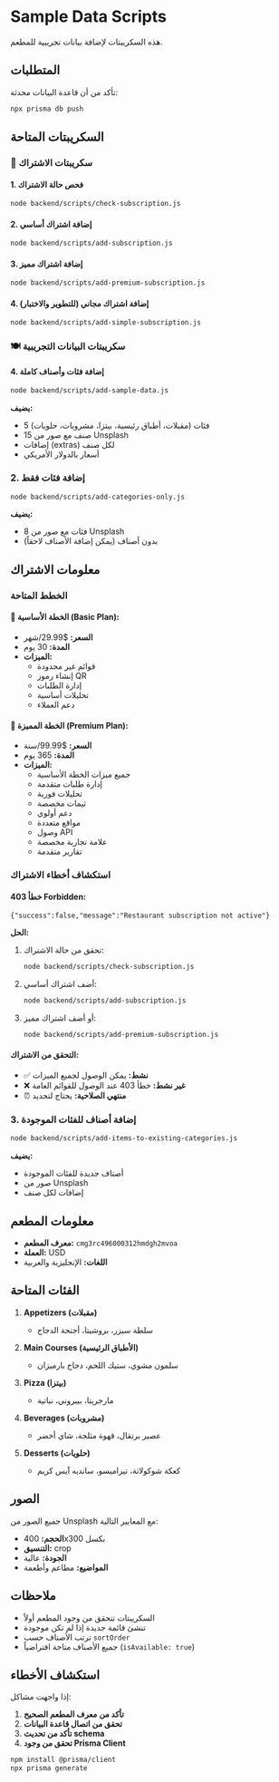 # Sample Data Scripts

هذه السكريبتات لإضافة بيانات تجريبية للمطعم.

## المتطلبات

تأكد من أن قاعدة البيانات محدثة:

```bash
npx prisma db push
```

## السكريبتات المتاحة

### 🔑 سكريبتات الاشتراك

#### 1. فحص حالة الاشتراك

```bash
node backend/scripts/check-subscription.js
```

#### 2. إضافة اشتراك أساسي

```bash
node backend/scripts/add-subscription.js
```

#### 3. إضافة اشتراك مميز

```bash
node backend/scripts/add-premium-subscription.js
```

#### 4. إضافة اشتراك مجاني (للتطوير والاختبار)

```bash
node backend/scripts/add-simple-subscription.js
```

### 🍽️ سكريبتات البيانات التجريبية

#### 4. إضافة فئات وأصناف كاملة

```bash
node backend/scripts/add-sample-data.js
```

**يضيف:**

- 5 فئات (مقبلات، أطباق رئيسية، بيتزا، مشروبات، حلويات)
- 15 صنف مع صور من Unsplash
- إضافات (extras) لكل صنف
- أسعار بالدولار الأمريكي

### 2. إضافة فئات فقط

```bash
node backend/scripts/add-categories-only.js
```

**يضيف:**

- 8 فئات مع صور من Unsplash
- بدون أصناف (يمكن إضافة الأصناف لاحقاً)

## معلومات الاشتراك

### الخطط المتاحة

#### 🥉 الخطة الأساسية (Basic Plan):

- **السعر:** $29.99/شهر
- **المدة:** 30 يوم
- **الميزات:**
  - قوائم غير محدودة
  - إنشاء رموز QR
  - إدارة الطلبات
  - تحليلات أساسية
  - دعم العملاء

#### 🥇 الخطة المميزة (Premium Plan):

- **السعر:** $99.99/سنة
- **المدة:** 365 يوم
- **الميزات:**
  - جميع ميزات الخطة الأساسية
  - إدارة طلبات متقدمة
  - تحليلات فورية
  - ثيمات مخصصة
  - دعم أولوي
  - مواقع متعددة
  - وصول API
  - علامة تجارية مخصصة
  - تقارير متقدمة

### استكشاف أخطاء الاشتراك

#### خطأ 403 Forbidden:

```
{"success":false,"message":"Restaurant subscription not active"}
```

**الحل:**

1. تحقق من حالة الاشتراك:

   ```bash
   node backend/scripts/check-subscription.js
   ```

2. أضف اشتراك أساسي:

   ```bash
   node backend/scripts/add-subscription.js
   ```

3. أو أضف اشتراك مميز:
   ```bash
   node backend/scripts/add-premium-subscription.js
   ```

#### التحقق من الاشتراك:

- ✅ **نشط:** يمكن الوصول لجميع الميزات
- ❌ **غير نشط:** خطأ 403 عند الوصول للقوائم العامة
- ⏰ **منتهي الصلاحية:** يحتاج لتجديد

### 3. إضافة أصناف للفئات الموجودة

```bash
node backend/scripts/add-items-to-existing-categories.js
```

**يضيف:**

- أصناف جديدة للفئات الموجودة
- صور من Unsplash
- إضافات لكل صنف

## معلومات المطعم

- **معرف المطعم:** `cmg3rc496000312hmdgh2mvoa`
- **العملة:** USD
- **اللغات:** الإنجليزية والعربية

## الفئات المتاحة

1. **Appetizers (مقبلات)**

   - سلطة سيزر، بروشيتا، أجنحة الدجاج

2. **Main Courses (الأطباق الرئيسية)**

   - سلمون مشوي، ستيك اللحم، دجاج بارميزان

3. **Pizza (بيتزا)**

   - مارجريتا، بيبروني، نباتية

4. **Beverages (مشروبات)**

   - عصير برتقال، قهوة مثلجة، شاي أخضر

5. **Desserts (حلويات)**
   - كعكة شوكولاتة، تيراميسو، سانديه آيس كريم

## الصور

جميع الصور من Unsplash مع المعايير التالية:

- **الحجم:** 400x300 بكسل
- **التنسيق:** crop
- **الجودة:** عالية
- **المواضيع:** مطاعم وأطعمة

## ملاحظات

- السكريبتات تتحقق من وجود المطعم أولاً
- تنشئ قائمة جديدة إذا لم تكن موجودة
- ترتب الأصناف حسب `sortOrder`
- جميع الأصناف متاحة افتراضياً (`isAvailable: true`)

## استكشاف الأخطاء

إذا واجهت مشاكل:

1. **تأكد من معرف المطعم الصحيح**
2. **تحقق من اتصال قاعدة البيانات**
3. **تأكد من تحديث schema**
4. **تحقق من وجود Prisma Client**

```bash
npm install @prisma/client
npx prisma generate
```
